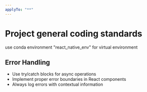 ```yaml
---
applyTo: "**"
---
```

# Project general coding standards
use conda environment "react_native_env" for virtual environment

## Error Handling
- Use try/catch blocks for async operations
- Implement proper error boundaries in React components
- Always log errors with contextual information